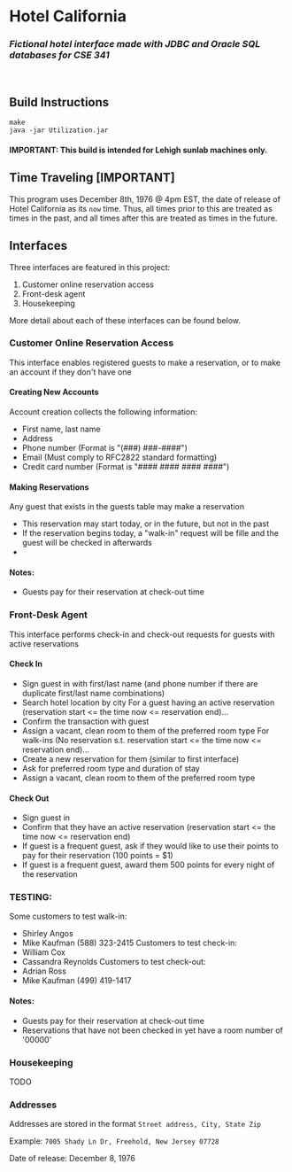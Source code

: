 # **Hotel California**
### *Fictional hotel interface made with JDBC and Oracle SQL databases for CSE 341*

<br>

## Build Instructions

```
make
java -jar Utilization.jar
```

#### **IMPORTANT: This build is intended for Lehigh sunlab machines only.**

## Time Traveling [IMPORTANT]
This program uses December 8th, 1976 @ 4pm EST, the date of release of Hotel California as its `now` time.
Thus, all times prior to this are treated as times in the past, and all times after this are treated as times in the future.

## Interfaces

Three interfaces are featured in this project:
1. Customer online reservation access
2. Front-desk agent
3. Housekeeping

More detail about each of these interfaces can be found below.

### Customer Online Reservation Access

This interface enables registered guests to make a reservation, or to make an account if they don't have one

#### Creating New Accounts
Account creation collects the following information:
- First name, last name
- Address
- Phone number (Format is "(###) ###-####")
- Email (Must comply to RFC2822 standard formatting)
- Credit card number (Format is "#### #### #### ####")

#### Making Reservations
Any guest that exists in the guests table may make a reservation
- This reservation may start today, or in the future, but not in the past
- If the reservation begins today, a "walk-in" request will be fille and the guest will be checked in afterwards
- 

#### Notes:
- Guests pay for their reservation at check-out time

### Front-Desk Agent

This interface performs check-in and check-out requests for guests with active reservations

#### Check In
- Sign guest in with first/last name (and phone number if there are duplicate first/last name combinations)
- Search hotel location by city
For a guest having an active reservation (reservation start <= the time now <= reservation end)...
- Confirm the transaction with guest
- Assign a vacant, clean room to them of the preferred room type
For walk-ins (No reservation s.t. reservation start <= the time now <= reservation end)...
- Create a new reservation for them (similar to first interface)
- Ask for preferred room type and duration of stay
- Assign a vacant, clean room to them of the preferred room type

#### Check Out
- Sign guest in
- Confirm that they have an active reservation (reservation start <= the time now <= reservation end)
- If guest is a frequent guest, ask if they would like to use their points to pay for their reservation (100 points = $1)
- If guest is a frequent guest, award them 500 points for every night of the reservation

### TESTING:
Some customers to test walk-in:
- Shirley Angos
- Mike Kaufman (588) 323-2415
Customers to test check-in:
- William Cox
- Cassandra	Reynolds
Customers to test check-out:
- Adrian Ross
- Mike Kaufman (499) 419-1417

#### Notes:
- Guests pay for their reservation at check-out time
- Reservations that have not been checked in yet have a room number of '00000'

### Housekeeping

TODO

### Addresses

Addresses are stored in the format `Street address, City, State Zip`

Example: `7005 Shady Ln Dr, Freehold, New Jersey 07728`

Date of release: December 8, 1976